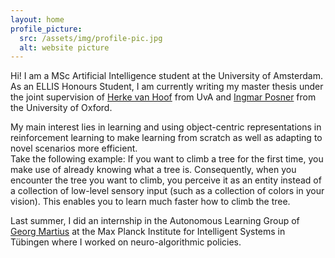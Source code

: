 ```yaml
---
layout: home
profile_picture:
  src: /assets/img/profile-pic.jpg
  alt: website picture
---
```


<p>
  Hi! I am a MSc Artificial Intelligence student at the University of Amsterdam. As an ELLIS Honours Student, I am currently writing my master thesis under the joint supervision of <a href="https://staff.fnwi.uva.nl/h.c.vanhoof/homepage/">Herke van Hoof</a> from UvA and <a href="https://ori.ox.ac.uk/people/ingmar-posner/">Ingmar Posner</a> from the University of Oxford.
</p>

<p>
  My main interest lies in learning and using object-centric representations in reinforcement learning to make learning from scratch as well as adapting to novel scenarios more efficient. <br> Take the following example: If you want to climb a tree for the first time, you make use of already knowing what a tree is. Consequently, when you encounter the tree you want to climb, you perceive it as an entity instead of a collection of low-level sensory input (such as a collection of colors in your vision). This enables you to learn much faster how to climb the tree.
</p>

<p>
  Last summer, I did an internship in the Autonomous Learning Group of <a href="https://is.mpg.de/person/gmartius">Georg Martius</a> at the Max Planck Institute for Intelligent Systems in Tübingen where I worked on neuro-algorithmic policies.
</p>
